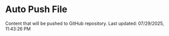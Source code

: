 # Auto Push File

Content that will be pushed to GitHub repository.
Last updated: 07/29/2025, 11:43:26 PM
